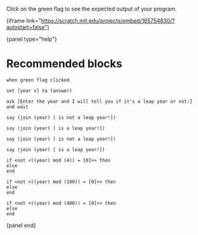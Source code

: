 Click on the green flag to see the expected output of your program.

{iframe link="https://scratch.mit.edu/projects/embed/165754830/?autostart=false"}

{panel type="help"}

# Recommended blocks

```scratch
when green flag clicked
```

```scratch
set [year v] to (answer)
```

```scratch
ask [Enter the year and I will tell you if it's a leap year or not:] and wait
```

```scratch
say (join (year) [ is not a leap year!])

say (join (year) [ is a leap year!])

say (join (year) [ is not a leap year!])

say (join (year) [ is a leap year!])
```

```scratch
if <not <((year) mod (4)) = [0]>> then
else
end

if <not <((year) mod (100)) = [0]>> then
else
end

if <not <((year) mod (400)) = [0]>> then
else
end
```

{panel end}
